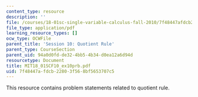 ```yaml
---
content_type: resource
description: ''
file: /courses/18-01sc-single-variable-calculus-fall-2010/7f48447afdcb22803f568bf5653707c5_MIT18_01SCF10_ex10prb.pdf
file_type: application/pdf
learning_resource_types: []
ocw_type: OCWFile
parent_title: 'Session 10: Quotient Rule'
parent_type: CourseSection
parent_uid: 94a0d0fd-de32-4bb5-4b34-d0ea12a6d94d
resourcetype: Document
title: MIT18_01SCF10_ex10prb.pdf
uid: 7f48447a-fdcb-2280-3f56-8bf5653707c5
---
```

This resource contains problem statements related to quotient rule.

